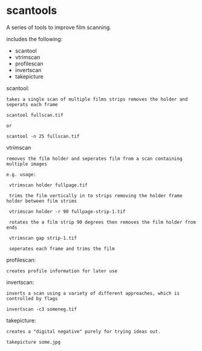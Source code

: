 # scantools

A series of tools to improve film scanning.

includes the following:

- scantool
- vtrimscan
- profilescan
- invertscan
- takepicture

scantool:

    takes a single scan of multiple films strips removes the holder and seperats each frame

    scantool fullscan.tif

    or

    scantool -n 25 fullscan.tif

vtrimscan

    removes the film holder and seperates film from a scan containing multiple images

    e.g. usage:

     vtrimscan holder fullpage.tif

     trims the film vertically in to strips removing the holder frame holder between film strims

     vtrimscan holder -r 90 fullpage-strip-1.tif

     rotates the a film strip 90 degrees then removes the film holder from ends

     vtrimscan gap strip-1.tif

     seperates each frame and trims the film

profilescan:

    creates profile information for later use

invertscan:

    inverts a scan using a variety of different approaches, which is controlled by flags

    invertscan -c3 someneg.tif

takepicture:

    creates a "digital negative" purely for trying ideas out.

    takepicture some.jpg

